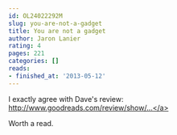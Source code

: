 ```yaml
---
id: OL24022292M
slug: you-are-not-a-gadget
title: You are not a gadget
author: Jaron Lanier
rating: 4
pages: 221
categories: []
reads:
- finished_at: '2013-05-12'
---
```

I exactly agree with Dave's review: <a target="_blank" rel="noopener nofollow" href="https://www.goodreads.com/review/show/281756581">http://www.goodreads.com/review/show/...</a>

Worth a read.
